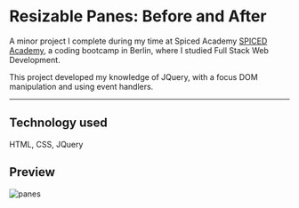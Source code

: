 # Resizable Panes: Before and After

A minor project I complete during my time at Spiced Academy [SPICED Academy](https://www.spiced.academy/program/full-stack-web-development/), a coding bootcamp in Berlin, where I studied Full Stack Web Development.

This project developed my knowledge of JQuery, with a focus DOM manipulation and using event handlers.

---

## Technology used

HTML, CSS, JQuery

## Preview

![panes](https://user-images.githubusercontent.com/45455994/66256904-36f8e200-e793-11e9-9299-58b19d9ad43b.gif)
